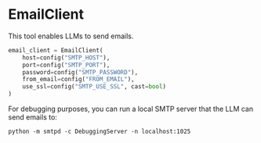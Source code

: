 # EmailClient

This tool enables LLMs to send emails.

```python
email_client = EmailClient(
    host=config("SMTP_HOST"),
    port=config("SMTP_PORT"),
    password=config("SMTP_PASSWORD"),
    from_email=config("FROM_EMAIL"),
    use_ssl=config("SMTP_USE_SSL", cast=bool)
)
```

For debugging purposes, you can run a local SMTP server that the LLM can send emails to:

```shell
python -m smtpd -c DebuggingServer -n localhost:1025
```
